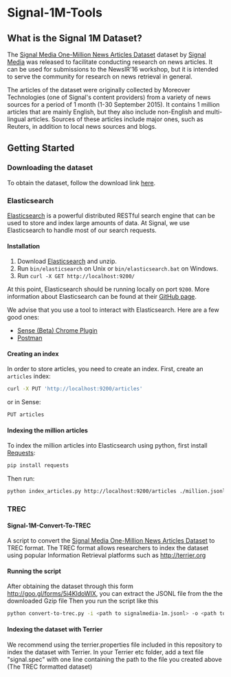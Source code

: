 # Signal-1M-Tools

## What is the Signal 1M Dataset?

The [Signal Media One-Million News Articles Dataset](http://research.signalmedia.co/newsir16/signal-dataset.html) dataset by [Signal Media](http://signal.uk.com/) was released to facilitate conducting research on news articles. It can be used for submissions to the NewsIR'16 workshop, but it is intended to serve the community for research on news retrieval in general.

The articles of the dataset were originally collected by Moreover Technologies (one of Signal's content providers) from a variety of news sources for a period of 1 month (1-30 September 2015). It contains 1 million articles that are mainly English, but they also include non-English and multi-lingual articles. Sources of these articles include major ones, such as Reuters, in addition to local news sources and blogs.

## Getting Started

### Downloading the dataset

To obtain the dataset, follow the download link [here](http://research.signalmedia.co/newsir16/signal-dataset.html).


### Elasticsearch

[Elasticsearch](https://www.elastic.co/products/elasticsearch) is a powerful distributed RESTful search engine that can be used to store and index large amounts of data. At Signal, we use Elasticsearch to handle most of our search requests.

#### Installation

1. Download [Elasticsearch](https://www.elastic.co/downloads/elasticsearch) and unzip.
2. Run `bin/elasticsearch` on Unix or `bin/elasticsearch.bat` on Windows.
3. Run `curl -X GET http://localhost:9200/`

At this point, Elasticsearch should be running locally on port `9200`. More information about Elasticsearch can be found at their [GitHub page](https://github.com/elastic/elasticsearch).

We advise that you use a tool to interact with Elasticsearch. Here are a few good ones:
* [Sense (Beta) Chrome Plugin](https://chrome.google.com/webstore/detail/sense-beta/lhjgkmllcaadmopgmanpapmpjgmfcfig?hl=en)
* [Postman](https://www.getpostman.com/)

#### Creating an index

In order to store articles, you need to create an index. First, create an `articles` index:

```bash
curl -X PUT 'http://localhost:9200/articles'
```

or in Sense:

```javascript
PUT articles
```

#### Indexing the million articles

To index the million articles into Elasticsearch using python, first install [Requests](https://github.com/kennethreitz/requests/):

```bash
pip install requests
```

Then run:

```bash
python index_articles.py http://localhost:9200/articles ./million.jsonl
```

### TREC

#### Signal-1M-Convert-To-TREC
A script to convert the [Signal Media One-Million News Articles Dataset](http://research.signalmedia.co/newsir16/signal-dataset.html)  to TREC format.
The TREC format allows researchers to index the dataset using popular Information Retrieval platforms such as http://terrier.org

#### Running the script
After obtaining the dataset through this form http://goo.gl/forms/5i4KldoWIX, you can extract the JSONL file from the the downloaded Gzip file
Then you run the script like this

```bash
python convert-to-trec.py -i <path to signalmedia-1m.jsonl> -o <path to your outputfile>
```

#### Indexing the dataset with Terrier
We recommend using the terrier.properties file included in this repository to index the dataset with Terrier.
In your Terrier etc folder, add a text file "signal.spec" with one line containing the path to the file you created above (The TREC formatted dataset)
